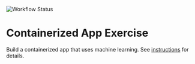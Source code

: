 ![Workflow Status](https://github.com/software-students-fall2023/4-containerized-app-exercise-wacotacotruck/actions/workflows/lint.yml/badge.svg?branch=main&kill_cache=1")

# Containerized App Exercise

Build a containerized app that uses machine learning. See [instructions](./instructions.md) for details.
